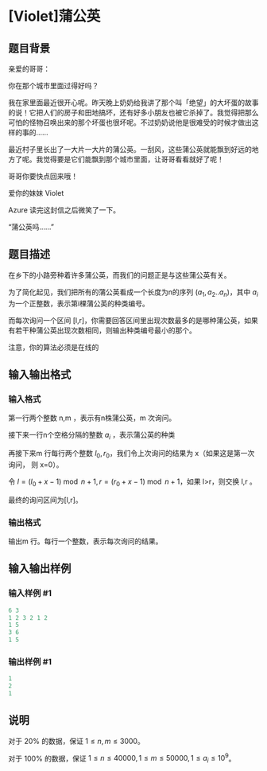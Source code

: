 # [Violet]蒲公英

## 题目背景

亲爱的哥哥：

你在那个城市里面过得好吗？

我在家里面最近很开心呢。昨天晚上奶奶给我讲了那个叫「绝望」的大坏蛋的故事的说！它把人们的房子和田地搞坏，还有好多小朋友也被它杀掉了。我觉得把那么可怕的怪物召唤出来的那个坏蛋也很坏呢。不过奶奶说他是很难受的时候才做出这样的事的……

最近村子里长出了一大片一大片的蒲公英。一刮风，这些蒲公英就能飘到好远的地方了呢。我觉得要是它们能飘到那个城市里面，让哥哥看看就好了呢！

哥哥你要快点回来哦！

爱你的妹妹 Violet

Azure 读完这封信之后微笑了一下。

“蒲公英吗……”

## 题目描述

在乡下的小路旁种着许多蒲公英，而我们的问题正是与这些蒲公英有关。

为了简化起见，我们把所有的蒲公英看成一个长度为n的序列 $(a_1,a_2..a_n)$，其中 $a_i$ 为一个正整数，表示第i棵蒲公英的种类编号。

而每次询问一个区间 [l,r]，你需要回答区间里出现次数最多的是哪种蒲公英，如果有若干种蒲公英出现次数相同，则输出种类编号最小的那个。

注意，你的算法必须是在线的

## 输入输出格式

### 输入格式

第一行两个整数 n,m ，表示有n株蒲公英，m 次询问。

接下来一行n个空格分隔的整数 $a_i$ ，表示蒲公英的种类

再接下来m 行每行两个整数 $l_0,r_0$，我们令上次询问的结果为 x（如果这是第一次询问， 则 x=0）。

令 $l=(l_0+x-1)\bmod n + 1,r=(r_0+x-1) \bmod n + 1$，如果 l>r，则交换 l,r 。

最终的询问区间为[l,r]。

### 输出格式

输出m 行。每行一个整数，表示每次询问的结果。

## 输入输出样例

### 输入样例 #1

```cpp
6 3 
1 2 3 2 1 2 
1 5 
3 6 
1 5
```


### 输出样例 #1

```cpp
1 
2 
1

```
## 说明

对于 20% 的数据，保证 $1\le n,m \le 3000$。

对于 100% 的数据，保证 $1\le n \le 40000,1\le m \le 50000,1\le a_i \le 10^9$。

